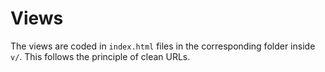 # Views

The views are coded in `index.html` files in the corresponding folder inside `v/`. This follows the principle of clean URLs.